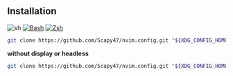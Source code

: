 

## Installation
![sh](https://skillicons.dev/icons?i=bash)
[![Bash](https://img.shields.io/badge/Bash-4EAA25?logo=gnubash&logoColor=fff)](#)
[![Zsh](https://img.shields.io/badge/Zsh-F15A24?logo=zsh&logoColor=fff)](#)
```sh
git clone https://github.com/Scapy47/nvim.config.git "${XDG_CONFIG_HOME:-$HOME/.config}"/nvim && nvim
```
**without display or headless**
```sh
git clone https://github.com/Scapy47/nvim.config.git "${XDG_CONFIG_HOME:-$HOME/.config}"/nvim && nvim --headless
```
